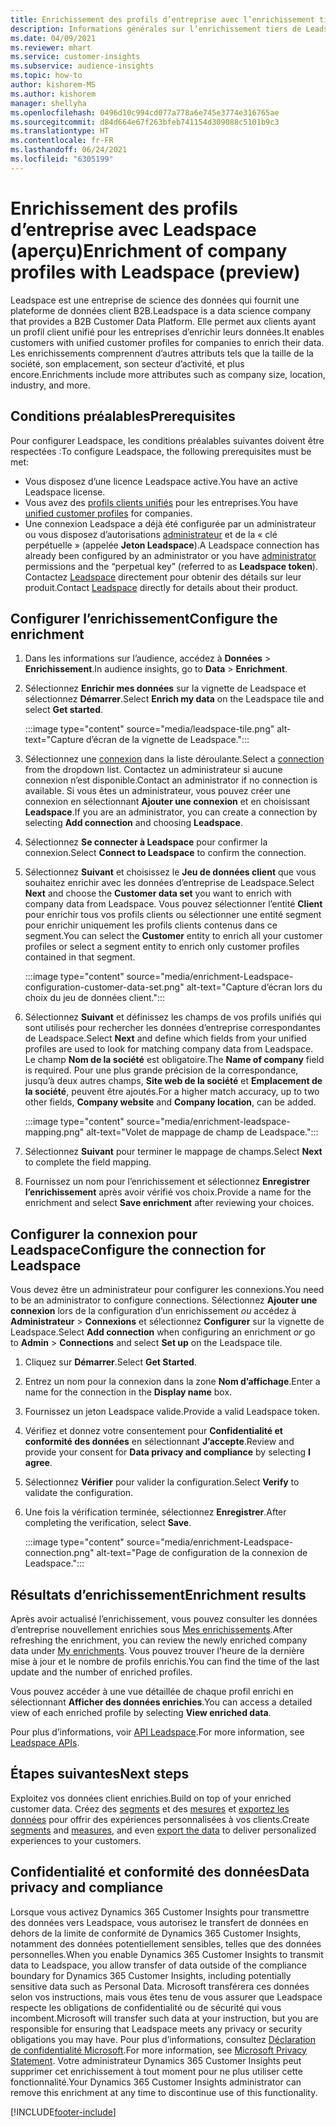 ```yaml
---
title: Enrichissement des profils d’entreprise avec l’enrichissement tiers de Leadspace
description: Informations générales sur l’enrichissement tiers de Leadspace.
ms.date: 04/09/2021
ms.reviewer: mhart
ms.service: customer-insights
ms.subservice: audience-insights
ms.topic: how-to
author: kishorem-MS
ms.author: kishorem
manager: shellyha
ms.openlocfilehash: 0496d10c994cd077a778a6e745e3774e316765ae
ms.sourcegitcommit: d84d664e67f263bfeb741154d309088c5101b9c3
ms.translationtype: HT
ms.contentlocale: fr-FR
ms.lasthandoff: 06/24/2021
ms.locfileid: "6305199"
---
```

# <a name="enrichment-of-company-profiles-with-leadspace-preview"></a><span data-ttu-id="3d2b4-103">Enrichissement des profils d’entreprise avec Leadspace (aperçu)</span><span class="sxs-lookup"><span data-stu-id="3d2b4-103">Enrichment of company profiles with Leadspace (preview)</span></span>

<span data-ttu-id="3d2b4-104">Leadspace est une entreprise de science des données qui fournit une plateforme de données client B2B.</span><span class="sxs-lookup"><span data-stu-id="3d2b4-104">Leadspace is a data science company that provides a B2B Customer Data Platform.</span></span> <span data-ttu-id="3d2b4-105">Elle permet aux clients ayant un profil client unifié pour les entreprises d’enrichir leurs données.</span><span class="sxs-lookup"><span data-stu-id="3d2b4-105">It enables customers with unified customer profiles for companies to enrich their data.</span></span> <span data-ttu-id="3d2b4-106">Les enrichissements comprennent d’autres attributs tels que la taille de la société, son emplacement, son secteur d’activité, et plus encore.</span><span class="sxs-lookup"><span data-stu-id="3d2b4-106">Enrichments include more attributes such as company size, location, industry, and more.</span></span>

## <a name="prerequisites"></a><span data-ttu-id="3d2b4-107">Conditions préalables</span><span class="sxs-lookup"><span data-stu-id="3d2b4-107">Prerequisites</span></span>

<span data-ttu-id="3d2b4-108">Pour configurer Leadspace, les conditions préalables suivantes doivent être respectées :</span><span class="sxs-lookup"><span data-stu-id="3d2b4-108">To configure Leadspace, the following prerequisites must be met:</span></span>

- <span data-ttu-id="3d2b4-109">Vous disposez d’une licence Leadspace active.</span><span class="sxs-lookup"><span data-stu-id="3d2b4-109">You have an active Leadspace license.</span></span>
- <span data-ttu-id="3d2b4-110">Vous avez des [profils clients unifiés](customer-profiles.md) pour les entreprises.</span><span class="sxs-lookup"><span data-stu-id="3d2b4-110">You have [unified customer profiles](customer-profiles.md) for companies.</span></span>
- <span data-ttu-id="3d2b4-111">Une connexion Leadspace a déjà été configurée par un administrateur ou vous disposez d’autorisations [administrateur](permissions.md#administrator) et de la « clé perpétuelle » (appelée **Jeton Leadspace**).</span><span class="sxs-lookup"><span data-stu-id="3d2b4-111">A Leadspace connection has already been configured by an administrator or you have [administrator](permissions.md#administrator) permissions and the “perpetual key” (referred to as **Leadspace token**).</span></span> <span data-ttu-id="3d2b4-112">Contactez [Leadspace](https://www.leadspace.com/products/leadspace-on-demand/) directement pour obtenir des détails sur leur produit.</span><span class="sxs-lookup"><span data-stu-id="3d2b4-112">Contact [Leadspace](https://www.leadspace.com/products/leadspace-on-demand/) directly for details about their product.</span></span>

## <a name="configure-the-enrichment"></a><span data-ttu-id="3d2b4-113">Configurer l’enrichissement</span><span class="sxs-lookup"><span data-stu-id="3d2b4-113">Configure the enrichment</span></span>

1. <span data-ttu-id="3d2b4-114">Dans les informations sur l’audience, accédez à **Données** > **Enrichissement**.</span><span class="sxs-lookup"><span data-stu-id="3d2b4-114">In audience insights, go to **Data** > **Enrichment**.</span></span>

1. <span data-ttu-id="3d2b4-115">Sélectionnez **Enrichir mes données** sur la vignette de Leadspace et sélectionnez **Démarrer**.</span><span class="sxs-lookup"><span data-stu-id="3d2b4-115">Select **Enrich my data** on the Leadspace tile and select **Get started**.</span></span>

   :::image type="content" source="media/leadspace-tile.png" alt-text="Capture d’écran de la vignette de Leadspace.":::

1. <span data-ttu-id="3d2b4-117">Sélectionnez une [connexion](connections.md) dans la liste déroulante.</span><span class="sxs-lookup"><span data-stu-id="3d2b4-117">Select a [connection](connections.md) from the dropdown list.</span></span> <span data-ttu-id="3d2b4-118">Contactez un administrateur si aucune connexion n’est disponible.</span><span class="sxs-lookup"><span data-stu-id="3d2b4-118">Contact an administrator if no connection is available.</span></span> <span data-ttu-id="3d2b4-119">Si vous êtes un administrateur, vous pouvez créer une connexion en sélectionnant **Ajouter une connexion** et en choisissant **Leadspace**.</span><span class="sxs-lookup"><span data-stu-id="3d2b4-119">If you are an administrator, you can create a connection by selecting **Add connection** and choosing **Leadspace**.</span></span> 

1. <span data-ttu-id="3d2b4-120">Sélectionnez **Se connecter à Leadspace** pour confirmer la connexion.</span><span class="sxs-lookup"><span data-stu-id="3d2b4-120">Select **Connect to Leadspace** to confirm the connection.</span></span>

1. <span data-ttu-id="3d2b4-121">Sélectionnez **Suivant** et choisissez le **Jeu de données client** que vous souhaitez enrichir avec les données d’entreprise de Leadspace.</span><span class="sxs-lookup"><span data-stu-id="3d2b4-121">Select **Next** and choose the **Customer data set** you want to enrich with company data from Leadspace.</span></span> <span data-ttu-id="3d2b4-122">Vous pouvez sélectionner l’entité **Client** pour enrichir tous vos profils clients ou sélectionner une entité segment pour enrichir uniquement les profils clients contenus dans ce segment.</span><span class="sxs-lookup"><span data-stu-id="3d2b4-122">You can select the **Customer** entity to enrich all your customer profiles or select a segment entity to enrich only customer profiles contained in that segment.</span></span>

    :::image type="content" source="media/enrichment-Leadspace-configuration-customer-data-set.png" alt-text="Capture d’écran lors du choix du jeu de données client.":::

1. <span data-ttu-id="3d2b4-124">Sélectionnez **Suivant** et définissez les champs de vos profils unifiés qui sont utilisés pour rechercher les données d’entreprise correspondantes de Leadspace.</span><span class="sxs-lookup"><span data-stu-id="3d2b4-124">Select **Next** and define which fields from your unified profiles are used to look for matching company data from Leadspace.</span></span> <span data-ttu-id="3d2b4-125">Le champ **Nom de la société** est obligatoire.</span><span class="sxs-lookup"><span data-stu-id="3d2b4-125">The **Name of company** field is required.</span></span> <span data-ttu-id="3d2b4-126">Pour une plus grande précision de la correspondance, jusqu’à deux autres champs, **Site web de la société** et **Emplacement de la société**, peuvent être ajoutés.</span><span class="sxs-lookup"><span data-stu-id="3d2b4-126">For a higher match accuracy, up to two other fields, **Company website** and **Company location**, can be added.</span></span>

   :::image type="content" source="media/enrichment-leadspace-mapping.png" alt-text="Volet de mappage de champ de Leadspace.":::

1. <span data-ttu-id="3d2b4-128">Sélectionnez **Suivant** pour terminer le mappage de champs.</span><span class="sxs-lookup"><span data-stu-id="3d2b4-128">Select **Next** to complete the field mapping.</span></span>

1. <span data-ttu-id="3d2b4-129">Fournissez un nom pour l’enrichissement et sélectionnez **Enregistrer l’enrichissement** après avoir vérifié vos choix.</span><span class="sxs-lookup"><span data-stu-id="3d2b4-129">Provide a name for the enrichment and select **Save enrichment** after reviewing your choices.</span></span>


## <a name="configure-the-connection-for-leadspace"></a><span data-ttu-id="3d2b4-130">Configurer la connexion pour Leadspace</span><span class="sxs-lookup"><span data-stu-id="3d2b4-130">Configure the connection for Leadspace</span></span> 

<span data-ttu-id="3d2b4-131">Vous devez être un administrateur pour configurer les connexions.</span><span class="sxs-lookup"><span data-stu-id="3d2b4-131">You need to be an administrator to configure connections.</span></span> <span data-ttu-id="3d2b4-132">Sélectionnez **Ajouter une connexion** lors de la configuration d’un enrichissement *ou* accédez à **Administrateur** > **Connexions** et sélectionnez **Configurer** sur la vignette de Leadspace.</span><span class="sxs-lookup"><span data-stu-id="3d2b4-132">Select **Add connection** when configuring an enrichment *or* go to **Admin** > **Connections** and select **Set up** on the Leadspace tile.</span></span>

1. <span data-ttu-id="3d2b4-133">Cliquez sur **Démarrer**.</span><span class="sxs-lookup"><span data-stu-id="3d2b4-133">Select **Get Started**.</span></span> 

1. <span data-ttu-id="3d2b4-134">Entrez un nom pour la connexion dans la zone **Nom d’affichage**.</span><span class="sxs-lookup"><span data-stu-id="3d2b4-134">Enter a name for the connection in the **Display name** box.</span></span>

1. <span data-ttu-id="3d2b4-135">Fournissez un jeton Leadspace valide.</span><span class="sxs-lookup"><span data-stu-id="3d2b4-135">Provide a valid Leadspace token.</span></span>

1. <span data-ttu-id="3d2b4-136">Vérifiez et donnez votre consentement pour **Confidentialité et conformité des données** en sélectionnant **J’accepte**.</span><span class="sxs-lookup"><span data-stu-id="3d2b4-136">Review and provide your consent for **Data privacy and compliance** by selecting **I agree**.</span></span>

1. <span data-ttu-id="3d2b4-137">Sélectionnez **Vérifier** pour valider la configuration.</span><span class="sxs-lookup"><span data-stu-id="3d2b4-137">Select **Verify** to validate the configuration.</span></span>

1. <span data-ttu-id="3d2b4-138">Une fois la vérification terminée, sélectionnez **Enregistrer**.</span><span class="sxs-lookup"><span data-stu-id="3d2b4-138">After completing the verification, select **Save**.</span></span>
   
   :::image type="content" source="media/enrichment-Leadspace-connection.png" alt-text="Page de configuration de la connexion de Leadspace.":::

## <a name="enrichment-results"></a><span data-ttu-id="3d2b4-140">Résultats d’enrichissement</span><span class="sxs-lookup"><span data-stu-id="3d2b4-140">Enrichment results</span></span>

<span data-ttu-id="3d2b4-141">Après avoir actualisé l’enrichissement, vous pouvez consulter les données d’entreprise nouvellement enrichies sous [Mes enrichissements](enrichment-hub.md).</span><span class="sxs-lookup"><span data-stu-id="3d2b4-141">After refreshing the enrichment, you can review the newly enriched company data under [My enrichments](enrichment-hub.md).</span></span> <span data-ttu-id="3d2b4-142">Vous pouvez trouver l’heure de la dernière mise à jour et le nombre de profils enrichis.</span><span class="sxs-lookup"><span data-stu-id="3d2b4-142">You can find the time of the last update and the number of enriched profiles.</span></span>

<span data-ttu-id="3d2b4-143">Vous pouvez accéder à une vue détaillée de chaque profil enrichi en sélectionnant **Afficher des données enrichies**.</span><span class="sxs-lookup"><span data-stu-id="3d2b4-143">You can access a detailed view of each enriched profile by selecting **View enriched data**.</span></span>

<span data-ttu-id="3d2b4-144">Pour plus d’informations, voir [API Leadspace](https://support.leadspace.com/hc/en-us/sections/201997649-API).</span><span class="sxs-lookup"><span data-stu-id="3d2b4-144">For more information, see [Leadspace APIs](https://support.leadspace.com/hc/en-us/sections/201997649-API).</span></span>

## <a name="next-steps"></a><span data-ttu-id="3d2b4-145">Étapes suivantes</span><span class="sxs-lookup"><span data-stu-id="3d2b4-145">Next steps</span></span>

<span data-ttu-id="3d2b4-146">Exploitez vos données client enrichies.</span><span class="sxs-lookup"><span data-stu-id="3d2b4-146">Build on top of your enriched customer data.</span></span> <span data-ttu-id="3d2b4-147">Créez des [segments](segments.md) et des [mesures](measures.md) et [exportez les données](export-destinations.md) pour offrir des expériences personnalisées à vos clients.</span><span class="sxs-lookup"><span data-stu-id="3d2b4-147">Create [segments](segments.md) and [measures](measures.md), and even [export the data](export-destinations.md) to deliver personalized experiences to your customers.</span></span>

## <a name="data-privacy-and-compliance"></a><span data-ttu-id="3d2b4-148">Confidentialité et conformité des données</span><span class="sxs-lookup"><span data-stu-id="3d2b4-148">Data privacy and compliance</span></span>

<span data-ttu-id="3d2b4-149">Lorsque vous activez Dynamics 365 Customer Insights pour transmettre des données vers Leadspace, vous autorisez le transfert de données en dehors de la limite de conformité de Dynamics 365 Customer Insights, notamment des données potentiellement sensibles, telles que des données personnelles.</span><span class="sxs-lookup"><span data-stu-id="3d2b4-149">When you enable Dynamics 365 Customer Insights to transmit data to Leadspace, you allow transfer of data outside of the compliance boundary for Dynamics 365 Customer Insights, including potentially sensitive data such as Personal Data.</span></span> <span data-ttu-id="3d2b4-150">Microsoft transférera ces données selon vos instructions, mais vous êtes tenu de vous assurer que Leadspace respecte les obligations de confidentialité ou de sécurité qui vous incombent.</span><span class="sxs-lookup"><span data-stu-id="3d2b4-150">Microsoft will transfer such data at your instruction, but you are responsible for ensuring that Leadspace meets any privacy or security obligations you may have.</span></span> <span data-ttu-id="3d2b4-151">Pour plus d’informations, consultez [Déclaration de confidentialité Microsoft](https://go.microsoft.com/fwlink/?linkid=396732).</span><span class="sxs-lookup"><span data-stu-id="3d2b4-151">For more information, see [Microsoft Privacy Statement](https://go.microsoft.com/fwlink/?linkid=396732).</span></span>
<span data-ttu-id="3d2b4-152">Votre administrateur Dynamics 365 Customer Insights peut supprimer cet enrichissement à tout moment pour ne plus utiliser cette fonctionnalité.</span><span class="sxs-lookup"><span data-stu-id="3d2b4-152">Your Dynamics 365 Customer Insights administrator can remove this enrichment at any time to discontinue use of this functionality.</span></span>


[!INCLUDE[footer-include](../includes/footer-banner.md)]
